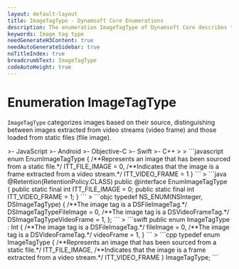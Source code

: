 ```yaml
---
layout: default-layout
title: ImageTagType - Dynamsoft Core Enumerations
description: The enumeration ImageTagType of Dynamsoft Core describes the types of image tags.
keywords: Image tag type
needGenerateH3Content: true
needAutoGenerateSidebar: true
noTitleIndex: true
breadcrumbText: ImageTagType
codeAutoHeight: true
---
```


# Enumeration ImageTagType

`ImageTagType` categorizes images based on their source, distinguishing between images extracted from video streams (video frame) and those loaded from static files (file image).

<div class="sample-code-prefix template2"></div>
   >- JavaScript
   >- Android
   >- Objective-C
   >- Swift
   >- C++
   >
>
```javascript
enum EnumImageTagType
{
   /**Represents an image that has been sourced from a static file.*/
   ITT_FILE_IMAGE = 0,
   /**Indicates that the image is a frame extracted from a video stream.*/
   ITT_VIDEO_FRAME = 1
}
```
>
```java
@Retention(RetentionPolicy.CLASS)
public @interface EnumImageTagType
{
   public static final int ITT_FILE_IMAGE = 0;
   public static final int ITT_VIDEO_FRAME = 1;
}
```
>
```objc
typedef NS_ENUM(NSInteger, DSImageTagType)
{
   /**The image tag is a DSFileImageTag.*/
   DSImageTagTypeFileImage = 0,
   /**The image tag is a DSVideoFrameTag.*/
   DSImageTagTypeVideoFrame = 1,
};
```
>
```swift
public enum ImageTagType : Int
{
   /**The image tag is a DSFileImageTag.*/
   fileImage = 0,
   /**The image tag is a DSVideoFrameTag.*/
   videoFrame = 1,
}
```
>
```cpp
typedef enum ImageTagType
{
   /**Represents an image that has been sourced from a static file.*/
   ITT_FILE_IMAGE,
   /**Indicates that the image is a frame extracted from a video stream.*/
   ITT_VIDEO_FRAME
} ImageTagType;
```
